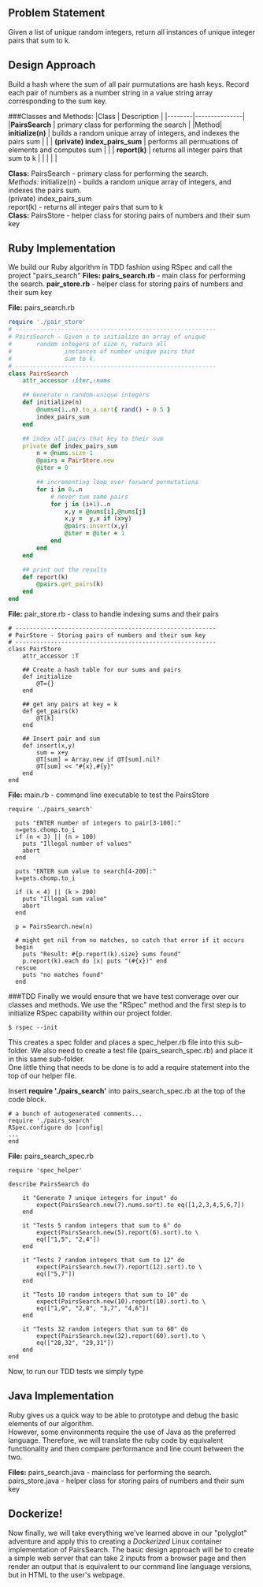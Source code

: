 ## Problem Statement
Given a list of unique random integers, 
return all instances of unique integer pairs that sum to k.

## Design Approach
Build a hash where the sum of all pair purmutations are hash keys.  Record each
pair of numbers as a number string in a value string array corresponding to the 
sum key.

###Classes and Methods: 
|Class   | Description   |
|--------|---------------|
|**PairsSearch** | primary class for performing the search  |
|Method| **initialize(n)** | builds a random unique array of integers, and indexes the pairs sum |
|      | **(private) index_pairs_sum** | performs all permuations of elements and computes sum   |
|      | **report(k)** | returns all integer pairs that sum to k                                 | 
|      |               |                                                                         |   

**Class:** PairsSearch - primary class for performing the search.</br>
   *Methods:* initialize(n) - builds a random unique array of integers, and indexes the pairs sum.</br>
	    (private) index_pairs_sum</br>
	    report(k) - returns all integer pairs that sum to k</br>
**Class:** PairsStore - helper class for storing pairs of numbers and their sum key</br>

## Ruby Implementation
We build our Ruby algorithm in TDD fashion using RSpec and call the project "pairs_search"
**Files:  pairs_search.rb** - main class for performing the search.
	**pair_store.rb**   - helper class for storing pairs of numbers and their sum key

**File:** pairs_search.rb
``` Ruby
require './pair_store'
# ---------------------------------------------------------
# PairsSearch - Given n to initialize an array of unique 
# 		random integers of size n, return all 
#               instances of number unique pairs that 
#               sum to k.
# ---------------------------------------------------------
class PairsSearch
	attr_accessor :iter,:nums

	## Generate n random-unique integers
	def initialize(n)
		@nums=(1..n).to_a.sort{ rand() - 0.5 }
		index_pairs_sum
	end

	## index all pairs that key to their sum
	private def index_pairs_sum
		n = @nums.size-1
		@pairs = PairStore.new
		@iter = 0 

		## incrementing loop over forward permutations
		for i in 0..n
			# never sum same pairs
			for j in (i+1)..n
				x,y = @nums[i],@nums[j]
				x,y =  y,x if (x>y) 
				@pairs.insert(x,y)
				@iter = @iter + 1
			end
		end	
	end

	## print out the results
	def report(k)
		@pairs.get_pairs(k)
	end
end
```

**File:** pair_store.rb - class to handle indexing sums and their pairs
```
# ---------------------------------------------------------
# PairStore - Storing pairs of numbers and their sum key
# ---------------------------------------------------------
class PairStore
	attr_accessor :T

	## Create a hash table for our sums and pairs
	def initialize
		@T={}
	end

	## get any pairs at key = k
	def get_pairs(k)
		@T[k]
	end

	## Insert pair and sum
	def insert(x,y)
		sum = x+y
		@T[sum] = Array.new if @T[sum].nil?
		@T[sum] << "#{x},#{y}"
	end
end
```

**File:** main.rb - command line executable to test the PairsStore
```
require './pairs_search'

  puts "ENTER number of integers to pair[3-100]:"
  n=gets.chomp.to_i
  if (n < 3) || (n > 100)
    puts "Illegal number of values"
    abort
  end

  puts "ENTER sum value to search[4-200]:"
  k=gets.chomp.to_i

  if (k < 4) || (k > 200)
    puts "Illegal sum value"
    abort
  end

  p = PairsSearch.new(n)

  # might get nil from no matches, so catch that error if it occurs
  begin
    puts "Result: #{p.report(k).size} sums found"
    p.report(k).each do |x| puts "(#{x})" end
  rescue
    puts "no matches found"
  end
```

###TDD
Finally we would ensure that we have test converage over our classes and methods.  We use the "RSpec" method and the first step is to initialize RSpec capability within our project folder.
```
$ rspec --init
```
This creates a spec folder and places a spec_helper.rb file into this sub-folder.
We also need to create a test file (pairs_search_spec.rb) and place it in this same sub-folder.</br>
One little thing that needs to be done is to add a require statement into the top of our helper file.</br>

Insert **require './pairs_search'** into pairs_search_spec.rb at the top of the code block.
```
# a bunch of autogenerated comments...
require './pairs_search'
RSpec.configure do |config|
...
end
```

**File:** pairs_search_spec.rb
```
require 'spec_helper'

describe PairsSearch do 

	it "Generate 7 unique integers for input" do
		expect(PairsSearch.new(7).nums.sort).to eq([1,2,3,4,5,6,7])
	end 

	it "Tests 5 random integers that sum to 6" do	
		expect(PairsSearch.new(5).report(6).sort).to \
		eq(["1,5", "2,4"])
	end

	it "Tests 7 random integers that sum to 12" do	
		expect(PairsSearch.new(7).report(12).sort).to \
		eq(["5,7"])
	end

	it "Tests 10 random integers that sum to 10" do	
		expect(PairsSearch.new(10).report(10).sort).to \
		eq(["1,9", "2,8", "3,7", "4,6"])
	end

	it "Tests 32 random integers that sum to 60" do	
		expect(PairsSearch.new(32).report(60).sort).to \
		eq(["28,32", "29,31"])
	end	
end
```
Now, to run our TDD tests we simply type


## Java Implementation
Ruby gives us a quick way to be able to prototype and debug the basic elements of our algorithm.  
However, some environments require the use of Java as the preferred language. Therefore, we will
translate the ruby code by equivalent functionality and then compare performance and line count
between the two.

**Files:**  pairs_search.java - mainclass for performing the search.
	pairs_store.java  - helper class for storing pairs of numbers and their sum key

## Dockerize!
Now finally, we will take everything we've learned above in our "polyglot" adventure and apply this to 
creating a *Dockerized* Linux container implementation of PairsSearch.  The basic design approach will
be to create a simple web server that can take 2 inputs from a browser page and then render an output
that is equivalent to our command line language versions, but in HTML to the user's webpage.



